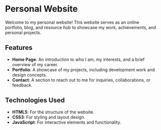 # Personal Website

Welcome to my personal website! This website serves as an online portfolio, blog, and resource hub to showcase my work, achievements, and personal projects.

## Features

- **Home Page**: An introduction to who I am, my interests, and a brief overview of my career.
- **Portfolio**: A showcase of my projects, including development work and design concepts.
- **Contact**: A section to reach out to me for inquiries, collaborations, or feedback.

## Technologies Used

- **HTML5**: For the structure of the website.
- **CSS3**: For styling and layout design.
- **JavaScript**: For interactive elements and functionality.
